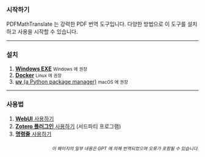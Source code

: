 ### 시작하기

PDFMathTranslate 는 강력한 PDF 번역 도구입니다. 다양한 방법으로 이 도구를 설치하고 사용을 시작할 수 있습니다.

---

### 설치

1. [**Windows EXE**](./INSTALLATION_winexe.md) <small>Windows 에 권장</small>
2. [**Docker**](./INSTALLATION_docker.md) <small>Linux 에 권장</small>
3. [**uv** (a Python package manager)](./INSTALLATION_uv.md) <small>macOS 에 권장</small>

---

### 사용법

1. [**WebUI** 사용하기](./USAGE_webui.md)
2. [**Zotero 플러그인** 사용하기](https://github.com/guaguastandup/zotero-pdf2zh) (서드파티 프로그램)
3. [**명령줄** 사용하기](./USAGE_commandline.md)

<div align="right"> 
<h6><small>이 페이지의 일부 내용은 GPT 에 의해 번역되었으며 오류가 포함될 수 있습니다.</small></h6>